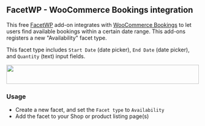 ## FacetWP - WooCommerce Bookings integration

This free <a href="https://facetwp.com/">FacetWP</a> add-on integrates with <a href="https://www.woothemes.com/products/woocommerce-bookings/">WooCommerce Bookings</a> to let users find available bookings within a certain date range. This add-ons registers a new "Availability" facet type.

This facet type includes `Start Date` (date picker), `End Date` (date picker), and `Quantity` (text) input fields.

<img src="http://i.imgur.com/8Vf645h.png" width="503" height="50" />

### Usage
- Create a new facet, and set the `Facet type` to `Availability`
- Add the facet to your Shop or product listing page(s)
